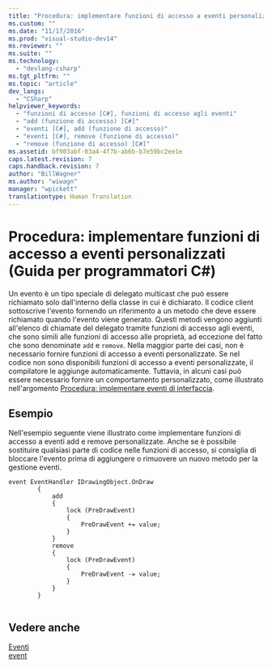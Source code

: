 ```yaml
---
title: "Procedura: implementare funzioni di accesso a eventi personalizzati (Guida per programmatori C#) | Microsoft Docs"
ms.custom: ""
ms.date: "11/17/2016"
ms.prod: "visual-studio-dev14"
ms.reviewer: ""
ms.suite: ""
ms.technology: 
  - "devlang-csharp"
ms.tgt_pltfrm: ""
ms.topic: "article"
dev_langs: 
  - "CSharp"
helpviewer_keywords: 
  - "funzioni di accesso [C#], funzioni di accesso agli eventi"
  - "add (funzione di accesso) [C#]"
  - "eventi [C#], add (funzione di accesso)"
  - "eventi [C#], remove (funzione di accesso)"
  - "remove (funzione di accesso) [C#]"
ms.assetid: bf903abf-03a4-4f7b-ab6b-b7e59bc2ee1e
caps.latest.revision: 7
caps.handback.revision: 7
author: "BillWagner"
ms.author: "wiwagn"
manager: "wpickett"
translationtype: Human Translation
---
```

# Procedura: implementare funzioni di accesso a eventi personalizzati (Guida per programmatori C#)
Un evento è un tipo speciale di delegato multicast che può essere richiamato solo dall'interno della classe in cui è dichiarato.  Il codice client sottoscrive l'evento fornendo un riferimento a un metodo che deve essere richiamato quando l'evento viene generato.  Questi metodi vengono aggiunti all'elenco di chiamate del delegato tramite funzioni di accesso agli eventi, che sono simili alle funzioni di accesso alle proprietà, ad eccezione del fatto che sono denominate `add` e `remove`.  Nella maggior parte dei casi, non è necessario fornire funzioni di accesso a eventi personalizzate.  Se nel codice non sono disponibili funzioni di accesso a eventi personalizzate, il compilatore le aggiunge automaticamente.  Tuttavia, in alcuni casi può essere necessario fornire un comportamento personalizzato,  come illustrato nell'argomento [Procedura: implementare eventi di interfaccia](../../../csharp/programming-guide/events/how-to-implement-interface-events.md).  
  
## Esempio  
 Nell'esempio seguente viene illustrato come implementare funzioni di accesso a eventi add e remove personalizzate.  Anche se è possibile sostituire qualsiasi parte di codice nelle funzioni di accesso, si consiglia di bloccare l'evento prima di aggiungere o rimuovere un nuovo metodo per la gestione eventi.  
  
```  
event EventHandler IDrawingObject.OnDraw  
        {  
            add  
            {  
                lock (PreDrawEvent)  
                {  
                    PreDrawEvent += value;  
                }  
            }  
            remove  
            {  
                lock (PreDrawEvent)  
                {  
                    PreDrawEvent -= value;  
                }  
            }  
        }  
  
```  
  
## Vedere anche  
 [Eventi](../../../csharp/programming-guide/events/index.md)   
 [event](../../../csharp/language-reference/keywords/event.md)